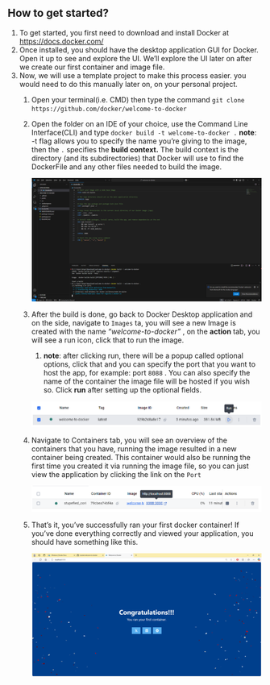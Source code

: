 ## How to get started?

1. To get started, you first need to download and install Docker at https://docs.docker.com/
2. Once installed, you should have the desktop application GUI for Docker. Open it up to see and explore the UI. We’ll explore the UI later on after we create our first container and image file.
3. Now, we will use a template project to make this process easier. you would need to do this manually later on, on your personal project.
    1. Open your terminal(i.e. CMD) then type the command `git clone https://github.com/docker/welcome-to-docker`
    2. Open the folder on an IDE of your choice, use the Command Line Interface(CLI) and type `docker build -t welcome-to-docker .` **note**: -t flag allows you to specify the name you’re giving to the image, then the `.` specifies the **build context.** The build context is the directory (and its subdirectories) that Docker will use to find the DockerFile and any other files needed to build the image.
        
        ![dockerfile_build.png](doc/imgs/dockerfile_build.png)
        
    3. After the build is done, go back to Docker Desktop application and on the side, navigate to `Images` ta, you will see a new Image is created with the name *“welcome-to-docker”* , on the **action** tab, you will see a run icon, click that to run the image.
        1. **note**: after clicking run, there will be a popup called optional options, click that and you can specify the port that you want to host the app, for example: port `8088` . You can also specify the name of the container the image file will be hosted if you wish so. Click **run** after setting up the optional fields.
        
        ![image_run.png](doc/imgs/image_run.png)
        
    4. Navigate to Containers tab, you will see an overview of the containers that you have, running the image resulted in a new container being created. This container would also be running the first time you created it via running the image file, so you can just view the application by clicking the link on the `Port` 
        
        ![container_run.png](doc/imgs/container_run.png)
        
    5. That’s it, you’ve successfully ran your first docker container! If you’ve done everything correctly and viewed your application, you should have something like this.
        
        ![application_run.png](doc/imgs/application_run.png)
